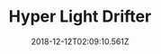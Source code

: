 ---
title: Hyper Light Drifter
artist: Disasterpeace
date: 2018-12-12T02:09:10.561Z
cover: /upload/tumblr_oondm7xmeq1vfaqyoo1_1280.jpg
styles:
  - Pensive
  - Chiptunes
  - Ambiance
links:
  spotify: https://play.spotify.com/album/358HhLekPvkg13A1dDPfhT
  youtube: https://music.youtube.com/watch?v=rbg6D7CwId4
  applemusic: https://itunes.apple.com/us/album/hyper-light-drifter/1105137237?uo=4
  soundcloud: ""
  bandcamp: https://music.disasterpeace.com/album/hyper-light-drifter
  googleplay: https://play.google.com/music/m/Bmvf6ci4w5zbit3omul6p4zizle?signup_if_needed=1
  deezer: https://www.deezer.com/album/13049714
---